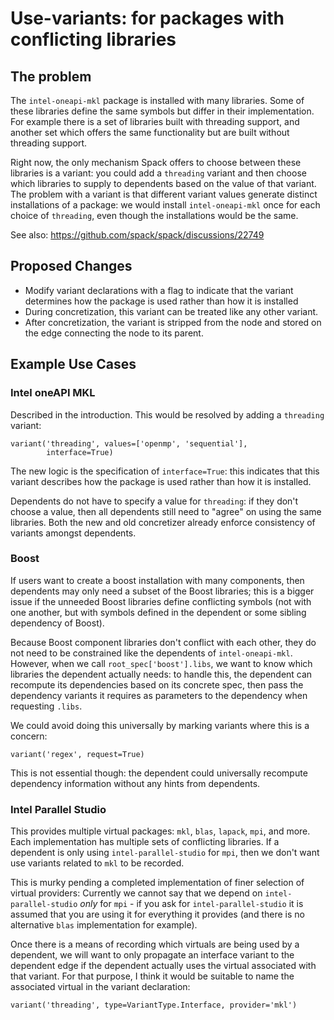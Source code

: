 # Use-variants: for packages with conflicting libraries

## The problem

The `intel-oneapi-mkl` package is installed with many libraries. Some
of these libraries define the same symbols but differ in their
implementation. For example there is a set of libraries built with
threading support, and another set which offers the same
functionality but are built without threading support.

Right now, the only mechanism Spack offers to choose between these
libraries is a variant: you could add a `threading` variant and then
choose which libraries to supply to dependents based on the value
of that variant. The problem with a variant is that different
variant values generate distinct installations of a package: we would
install `intel-oneapi-mkl` once for each choice of `threading`, even
though the installations would be the same.

See also: https://github.com/spack/spack/discussions/22749

## Proposed Changes

* Modify variant declarations with a flag to indicate that the variant
  determines how the package is used rather than how it is installed
* During concretization, this variant can be treated like any other
  variant.
* After concretization, the variant is stripped from the node and
  stored on the edge connecting the node to its parent.

## Example Use Cases

### Intel oneAPI MKL

Described in the introduction. This would be resolved by adding a
`threading` variant:

```
variant('threading', values=['openmp', 'sequential'],
        interface=True)
```

The new logic is the specification of `interface=True`: this
indicates that this variant describes how the package is used rather
than how it is installed.

Dependents do not have to specify a value for `threading`: if they
don't choose a value, then all dependents still need to "agree" on
using the same libraries. Both the new and old concretizer already
enforce consistency of variants amongst dependents.

### Boost

If users want to create a boost installation with many components,
then dependents may only need a subset of the Boost libraries; this
is a bigger issue if the unneeded Boost libraries define conflicting
symbols (not with one another, but with symbols defined in the
dependent or some sibling dependency of Boost).

Because Boost component libraries don't conflict with each other,
they do not need to be constrained like the dependents of
`intel-oneapi-mkl`. However, when we call
`root_spec['boost'].libs`, we want to know which libraries the
dependent actually needs: to handle this, the dependent can
recompute its dependencies based on its concrete spec, then pass the
dependency variants it requires as parameters to the dependency when
requesting `.libs`.

We could avoid doing this universally by marking variants where this
is a concern:

```
variant('regex', request=True)
```

This is not essential though: the dependent could universally
recompute dependency information without any hints from dependents.

### Intel Parallel Studio

This provides multiple virtual packages: `mkl`, `blas`, `lapack`,
`mpi`, and more. Each implementation has multiple sets of conflicting
libraries. If a dependent is only using `intel-parallel-studio` for
`mpi`, then we don't want use variants related to `mkl` to be
recorded.

This is murky pending a completed implementation of finer selection
of virtual providers: Currently we cannot say that we depend on
`intel-parallel-studio` *only* for `mpi` - if you ask for
`intel-parallel-studio` it is assumed that you are using it for
everything it provides (and there is no alternative `blas`
implementation for example).

Once there is a means of recording which virtuals are being used
by a dependent, we will want to only propagate an interface variant
to the dependent edge if the dependent actually uses the virtual
associated with that variant. For that purpose, I think it would
be suitable to name the associated virtual in the variant
declaration:

```
variant('threading', type=VariantType.Interface, provider='mkl')
```
